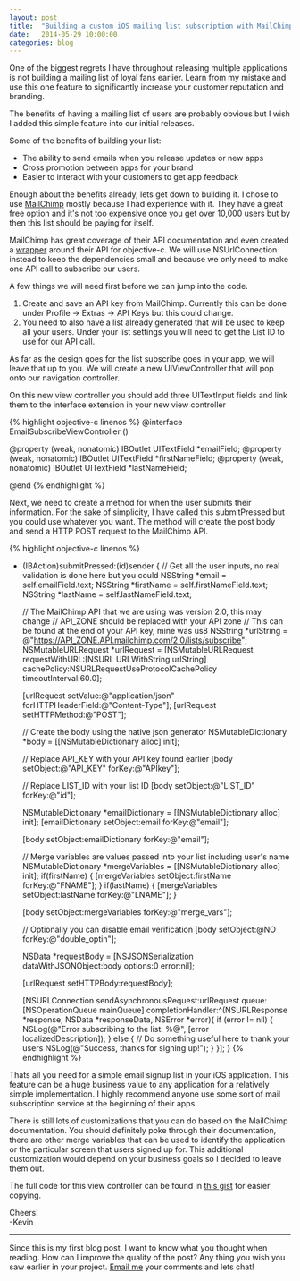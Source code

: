 ```yaml
---
layout: post
title:  "Building a custom iOS mailing list subscription with MailChimp"
date:   2014-05-29 10:00:00
categories: blog
---
```


One of the biggest regrets I have throughout releasing multiple applications is not building a mailing list of loyal fans earlier.  Learn from my mistake and use this one feature to significantly increase your customer reputation and branding.

The benefits of having a mailing list of users are probably obvious but I wish I added this simple feature into our initial releases.

Some of the benefits of building your list:  
- The ability to send emails when you release updates or new apps  
- Cross promotion between apps for your brand  
- Easier to interact with your customers to get app feedback  

Enough about the benefits already, lets get down to building it.  I chose to use [MailChimp](http://www.mailchimp.com) mostly because I had experience with it.  They have a great free option and it's not too expensive once you get over 10,000 users but by then this list should be paying for itself.

MailChimp has great coverage of their API documentation and even created a [wrapper](https://github.com/mailchimp/ChimpKit3) around their API for objective-c.  We will use NSUrlConnection instead to keep the dependencies small and because we only need to make one API call to subscribe our users.

A few things we will need first before we can jump into the code.  

1.  Create and save an API key from MailChimp.  Currently this can be done under Profile -> Extras -> API Keys but this could change.
2.  You need to also have a list already generated that will be used to keep all your users.  Under your list settings you will need to get the List ID to use for our API call.

As far as the design goes for the list subscribe goes in your app, we will leave that up to you.  We will create a new UIViewController that will pop onto our navigation controller.

On this new view controller you should add three UITextInput fields and link them to the interface extension in your new view controller

{% highlight objective-c linenos %}
@interface EmailSubscribeViewController ()

@property (weak, nonatomic) IBOutlet UITextField *emailField;
@property (weak, nonatomic) IBOutlet UITextField *firstNameField;
@property (weak, nonatomic) IBOutlet UITextField *lastNameField;

@end
{% endhighlight %}

Next, we need to create a method for when the user submits their information.  For the sake of simplicity, I have called this submitPressed but you could use whatever you want.  The method will create the post body and send a HTTP POST request to the MailChimp API.

{% highlight objective-c linenos %}
- (IBAction)submitPressed:(id)sender {
    // Get all the user inputs, no real validation is done here but you could
    NSString *email = self.emailField.text;
    NSString *firstName = self.firstNameField.text;
    NSString *lastName = self.lastNameField.text;
    
    // The MailChimp API that we are using was version 2.0, this may change
    // API_ZONE should be replaced with your API zone
    // This can be found at the end of your API key, mine was us8
    NSString *urlString = @"https://API_ZONE.API.mailchimp.com/2.0/lists/subscribe";
    NSMutableURLRequest *urlRequest =
        [NSMutableURLRequest requestWithURL:[NSURL URLWithString:urlString]
                                cachePolicy:NSURLRequestUseProtocolCachePolicy
                            timeoutInterval:60.0];
    
    [urlRequest setValue:@"application/json" forHTTPHeaderField:@"Content-Type"];
    [urlRequest setHTTPMethod:@"POST"];
    
    // Create the body using the native json generator
    NSMutableDictionary *body = [[NSMutableDictionary alloc] init];

    // Replace API_KEY with your API key found earlier
    [body setObject:@"API_KEY" forKey:@"APIkey"];

    // Replace LIST_ID with your list ID
    [body setObject:@"LIST_ID" forKey:@"id"];

    NSMutableDictionary *emailDictionary = [[NSMutableDictionary alloc] init];
    [emailDictionary setObject:email forKey:@"email"];
    
    [body setObject:emailDictionary forKey:@"email"];
    
    // Merge variables are values passed into your list including user's name
    NSMutableDictionary *mergeVariables = [[NSMutableDictionary alloc] init];
    if(firstName) {
        [mergeVariables setObject:firstName forKey:@"FNAME"];
    }
    if(lastName) {
        [mergeVariables setObject:lastName forKey:@"LNAME"];
    }
    
    [body setObject:mergeVariables forKey:@"merge_vars"];
    
    // Optionally you can disable email verification
    [body setObject:@NO forKey:@"double_optin"];
    
    NSData *requestBody = [NSJSONSerialization dataWithJSONObject:body options:0 error:nil];
    
    [urlRequest setHTTPBody:requestBody];
    
    [NSURLConnection sendAsynchronousRequest:urlRequest
                                       queue:[NSOperationQueue mainQueue]
                           completionHandler:^(NSURLResponse *response, NSData *responseData, NSError *error){
                               if (error != nil) {
                                   NSLog(@"Error subscribing to the list: %@", [error localizedDescription]);
                               } else {
                                  // Do something useful here to thank your users
                                  NSLog(@"Success, thanks for signing up!");
                               }
                           }];
}
{% endhighlight %}

Thats all you need for a simple email signup list in your iOS application.  This feature can be a huge business value to any application for a relatively simple implementation.  I highly recommend anyone use some sort of mail subscription service at the beginning of their apps.

There is still lots of customizations that you can do based on the MailChimp documentation.  You should definitely poke through their documentation, there are other merge variables that can be used to identify the application or the particular screen that users signed up for.  This additional customization would depend on your business goals so I decided to leave them out.

The full code for this view controller can be found in [this gist](https://gist.github.com/kevinvanderlugt/7532b4cdb46f33068df2) for easier copying.

Cheers!  
-Kevin

---

Since this is my first blog post, I want to know what you thought when reading.  How can I improve the quality of the post?  Any thing you wish you saw earlier in your project.  [Email me](mailto:kevin.vanderlugt@gmail.com) your comments and lets chat!